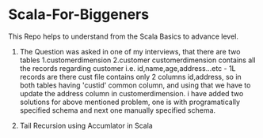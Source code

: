 # Scala-For-Biggeners
This Repo helps to understand from the Scala Basics to advance level.

1. The Question was asked in one of my interviews, that there are two tables 1.customerdimension 2.customer
customerdimension contains all the records regarding customer i.e. id,name,age,address...etc - 1L records are there
cust file contains only 2 columns id,address, so in both tables having 'custid' common column, and using that 
we have to update the address column in customerdimension.
i have added two solutions for above mentioned problem, one is with programatically specified schema and next one manually specified schema.


2. Tail Recursion using Accumlator in Scala
